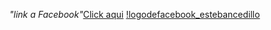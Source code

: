 _"link a Facebook"_[Click aqui](Descargas_logodefaceook_estebancedillo)
[!logodefacebook_estebancedillo](Descargas_logodefaceook_estebancedillo)
